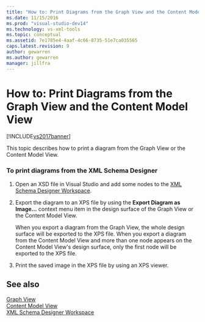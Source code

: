 ```yaml
---
title: "How to: Print Diagrams from the Graph View and the Content Model View | Microsoft Docs"
ms.date: 11/15/2016
ms.prod: "visual-studio-dev14"
ms.technology: vs-xml-tools
ms.topic: conceptual
ms.assetid: 7e1785e4-4aaf-4c66-8735-51e7ca035565
caps.latest.revision: 9
author: gewarren
ms.author: gewarren
manager: jillfra
---
```

# How to: Print Diagrams from the Graph View and the Content Model View
[!INCLUDE[vs2017banner](../includes/vs2017banner.md)]

This topic describes how to print a diagram from the Graph View or the Content Model View.  
  
### To print diagrams from the XML Schema Designer  
  
1. Open an XSD file in Visual Studio and add some nodes to the [XML Schema Designer Workspace](../xml-tools/xml-schema-designer-workspace.md).  
  
2. Export the diagram to an XPS file by using the **Export Diagram as Image…** context menu item in the design surface of the Graph View or the Content Model View.  
  
     When you export a diagram from the Graph View, the whole design surface will be exported to the XPS file. When you export a diagram from the Content Model View and more than one node appears on the Content Model View's design surface, only the first node will be exported to the XPS file.  
  
3. Print the saved image in the XPS file by using an XPS viewer.  
  
## See also  
 [Graph View](../xml-tools/graph-view.md)   
 [Content Model View](../xml-tools/content-model-view.md)   
 [XML Schema Designer Workspace](../xml-tools/xml-schema-designer-workspace.md)
